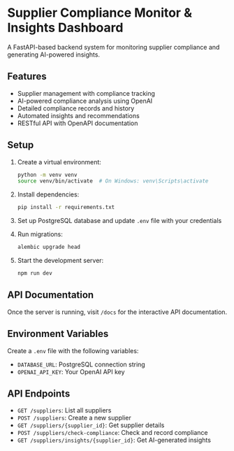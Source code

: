 # Supplier Compliance Monitor & Insights Dashboard

A FastAPI-based backend system for monitoring supplier compliance and generating AI-powered insights.

## Features

- Supplier management with compliance tracking
- AI-powered compliance analysis using OpenAI
- Detailed compliance records and history
- Automated insights and recommendations
- RESTful API with OpenAPI documentation

## Setup

1. Create a virtual environment:
   ```bash
   python -m venv venv
   source venv/bin/activate  # On Windows: venv\Scripts\activate
   ```

2. Install dependencies:
   ```bash
   pip install -r requirements.txt
   ```

3. Set up PostgreSQL database and update `.env` file with your credentials

4. Run migrations:
   ```bash
   alembic upgrade head
   ```

5. Start the development server:
   ```bash
   npm run dev
   ```

## API Documentation

Once the server is running, visit `/docs` for the interactive API documentation.

## Environment Variables

Create a `.env` file with the following variables:
- `DATABASE_URL`: PostgreSQL connection string
- `OPENAI_API_KEY`: Your OpenAI API key

## API Endpoints

- `GET /suppliers`: List all suppliers
- `POST /suppliers`: Create a new supplier
- `GET /suppliers/{supplier_id}`: Get supplier details
- `POST /suppliers/check-compliance`: Check and record compliance
- `GET /suppliers/insights/{supplier_id}`: Get AI-generated insights